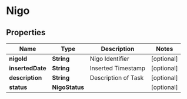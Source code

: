

# Nigo


## Properties

| Name | Type | Description | Notes |
|------------ | ------------- | ------------- | -------------|
|**nigoId** | **String** | Nigo Identifier |  [optional] |
|**insertedDate** | **String** | Inserted Timestamp |  [optional] |
|**description** | **String** | Description of Task |  [optional] |
|**status** | **NigoStatus** |  |  [optional] |



